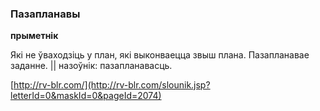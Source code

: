 ### Пазапланавы
**прыметнік**

Які не ўваходзіць у план, які выконваецца звыш плана. Пазапланавае заданне. || назоўнік: пазапланавасць.

<a rel="author">[http://rv-blr.com/](http://rv-blr.com/slounik.jsp?letterId=0&maskId=0&pageId=2074)</a>
